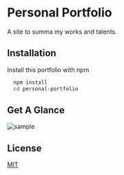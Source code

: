
# Personal Portfolio



A site to summa my works and talents.
## Installation

Install this portfolio with npm

```bash
  npm install 
  cd personal-portfolio
```
    
## Get A Glance

![sample](https://i.postimg.cc/3r2yyNgF/image.png)
## License

[MIT](https://choosealicense.com/licenses/mit/)


